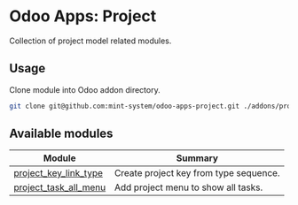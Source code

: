 # Odoo Apps: Project

Collection of project model related modules.

## Usage

Clone module into Odoo addon directory.

```bash
git clone git@github.com:mint-system/odoo-apps-project.git ./addons/project
```

## Available modules

| Module | Summary |
| --- | --- |
| [project_key_link_type](project_key_link_type) |         Create project key from type sequence. |
| [project_task_all_menu](project_task_all_menu) |         Add project menu to show all tasks. |
